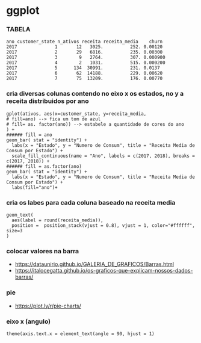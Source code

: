 # ggplot
### TABELA

    ano customer_state n_ativos receita receita_media    churn
    2017              1       12   3025.          252. 0.00120 
    2017              2       29   6816.          235. 0.00300 
    2017              3        9   2764.          307. 0.000900
    2017              4        2   1031.          515. 0.000200
    2017              5      134  30991.          231. 0.0137  
    2017              6       62  14188.          229. 0.00620 
    2017              7       75  13209.          176. 0.00770 

### cria diversas colunas contendo no eixo x os estados, no y a receita distribuidos por ano
    gplot(ativos, aes(x=customer_state, y=receita_media, 
    # fill=ano) --> fica um tom de azul
    # fill= as. factor(ano)) --> estabele a quantidade de cores do ano
    ) + 
    ###### fill = ano 
    geom_bar( stat = "identity") + 
      labs(x = "Estado", y = "Numero de Consum", title = "Receita Media de Consum por Estado") +
      scale_fill_continuous(name = "Ano", labels = c(2017, 2018), breaks = c(2017, 2018)) + 
    ###### fill = as.factor(ano) 
    geom_bar( stat = "identity") + 
      labs(x = "Estado", y = "Numero de Consum", title = "Receita Media de Consum por Estado") +
      labs(fill="ano")+
       
     
### cria os labes para cada coluna baseado na receita media
    geom_text(
      aes(label = round(receita_media)),
      position =  position_stack(vjust = 0.8), vjust = 1, color="#ffffff", size=3
    ) 
    
### colocar valores na barra
- https://dataunirio.github.io/GALERIA_DE_GRAFICOS/Barras.html
- https://italocegatta.github.io/os-graficos-que-explicam-nossos-dados-barras/

### pie
 - https://plot.ly/r/pie-charts/
 
### eixo x (angulo)
    theme(axis.text.x = element_text(angle = 90, hjust = 1)
    
 
 
